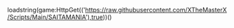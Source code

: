 loadstring(game:HttpGet(('https://raw.githubusercontent.com/XTheMasterX/Scripts/Main/SAITAMANIA'),true))()
